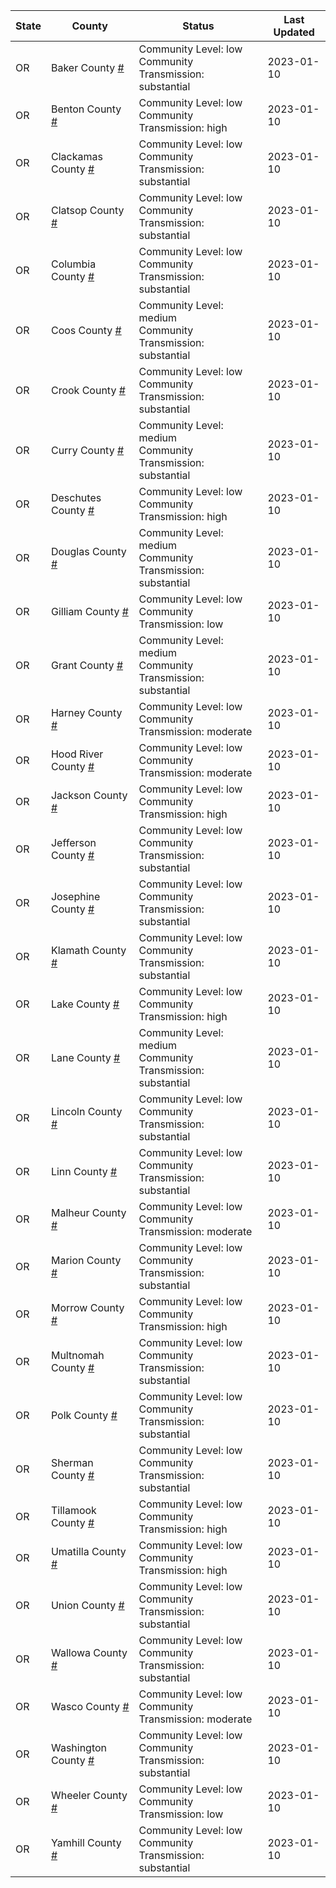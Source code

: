 State | County | Status | Last Updated
--- | --- | --- | --- 
OR | Baker County <a href="#baker_county">#</a> | <a name="baker_county"></a>Community Level: low<br/>Community Transmission: substantial | 2023-01-10
OR | Benton County <a href="#benton_county">#</a> | <a name="benton_county"></a>Community Level: low<br/>Community Transmission: high | 2023-01-10
OR | Clackamas County <a href="#clackamas_county">#</a> | <a name="clackamas_county"></a>Community Level: low<br/>Community Transmission: substantial | 2023-01-10
OR | Clatsop County <a href="#clatsop_county">#</a> | <a name="clatsop_county"></a>Community Level: low<br/>Community Transmission: substantial | 2023-01-10
OR | Columbia County <a href="#columbia_county">#</a> | <a name="columbia_county"></a>Community Level: low<br/>Community Transmission: substantial | 2023-01-10
OR | Coos County <a href="#coos_county">#</a> | <a name="coos_county"></a>Community Level: medium<br/>Community Transmission: substantial | 2023-01-10
OR | Crook County <a href="#crook_county">#</a> | <a name="crook_county"></a>Community Level: low<br/>Community Transmission: substantial | 2023-01-10
OR | Curry County <a href="#curry_county">#</a> | <a name="curry_county"></a>Community Level: medium<br/>Community Transmission: substantial | 2023-01-10
OR | Deschutes County <a href="#deschutes_county">#</a> | <a name="deschutes_county"></a>Community Level: low<br/>Community Transmission: high | 2023-01-10
OR | Douglas County <a href="#douglas_county">#</a> | <a name="douglas_county"></a>Community Level: medium<br/>Community Transmission: substantial | 2023-01-10
OR | Gilliam County <a href="#gilliam_county">#</a> | <a name="gilliam_county"></a>Community Level: low<br/>Community Transmission: low | 2023-01-10
OR | Grant County <a href="#grant_county">#</a> | <a name="grant_county"></a>Community Level: medium<br/>Community Transmission: substantial | 2023-01-10
OR | Harney County <a href="#harney_county">#</a> | <a name="harney_county"></a>Community Level: low<br/>Community Transmission: moderate | 2023-01-10
OR | Hood River County <a href="#hood_river_county">#</a> | <a name="hood_river_county"></a>Community Level: low<br/>Community Transmission: moderate | 2023-01-10
OR | Jackson County <a href="#jackson_county">#</a> | <a name="jackson_county"></a>Community Level: low<br/>Community Transmission: high | 2023-01-10
OR | Jefferson County <a href="#jefferson_county">#</a> | <a name="jefferson_county"></a>Community Level: low<br/>Community Transmission: substantial | 2023-01-10
OR | Josephine County <a href="#josephine_county">#</a> | <a name="josephine_county"></a>Community Level: low<br/>Community Transmission: substantial | 2023-01-10
OR | Klamath County <a href="#klamath_county">#</a> | <a name="klamath_county"></a>Community Level: low<br/>Community Transmission: substantial | 2023-01-10
OR | Lake County <a href="#lake_county">#</a> | <a name="lake_county"></a>Community Level: low<br/>Community Transmission: high | 2023-01-10
OR | Lane County <a href="#lane_county">#</a> | <a name="lane_county"></a>Community Level: medium<br/>Community Transmission: substantial | 2023-01-10
OR | Lincoln County <a href="#lincoln_county">#</a> | <a name="lincoln_county"></a>Community Level: low<br/>Community Transmission: substantial | 2023-01-10
OR | Linn County <a href="#linn_county">#</a> | <a name="linn_county"></a>Community Level: low<br/>Community Transmission: substantial | 2023-01-10
OR | Malheur County <a href="#malheur_county">#</a> | <a name="malheur_county"></a>Community Level: low<br/>Community Transmission: moderate | 2023-01-10
OR | Marion County <a href="#marion_county">#</a> | <a name="marion_county"></a>Community Level: low<br/>Community Transmission: substantial | 2023-01-10
OR | Morrow County <a href="#morrow_county">#</a> | <a name="morrow_county"></a>Community Level: low<br/>Community Transmission: high | 2023-01-10
OR | Multnomah County <a href="#multnomah_county">#</a> | <a name="multnomah_county"></a>Community Level: low<br/>Community Transmission: substantial | 2023-01-10
OR | Polk County <a href="#polk_county">#</a> | <a name="polk_county"></a>Community Level: low<br/>Community Transmission: substantial | 2023-01-10
OR | Sherman County <a href="#sherman_county">#</a> | <a name="sherman_county"></a>Community Level: low<br/>Community Transmission: substantial | 2023-01-10
OR | Tillamook County <a href="#tillamook_county">#</a> | <a name="tillamook_county"></a>Community Level: low<br/>Community Transmission: high | 2023-01-10
OR | Umatilla County <a href="#umatilla_county">#</a> | <a name="umatilla_county"></a>Community Level: low<br/>Community Transmission: high | 2023-01-10
OR | Union County <a href="#union_county">#</a> | <a name="union_county"></a>Community Level: low<br/>Community Transmission: substantial | 2023-01-10
OR | Wallowa County <a href="#wallowa_county">#</a> | <a name="wallowa_county"></a>Community Level: low<br/>Community Transmission: substantial | 2023-01-10
OR | Wasco County <a href="#wasco_county">#</a> | <a name="wasco_county"></a>Community Level: low<br/>Community Transmission: moderate | 2023-01-10
OR | Washington County <a href="#washington_county">#</a> | <a name="washington_county"></a>Community Level: low<br/>Community Transmission: substantial | 2023-01-10
OR | Wheeler County <a href="#wheeler_county">#</a> | <a name="wheeler_county"></a>Community Level: low<br/>Community Transmission: low | 2023-01-10
OR | Yamhill County <a href="#yamhill_county">#</a> | <a name="yamhill_county"></a>Community Level: low<br/>Community Transmission: substantial | 2023-01-10
